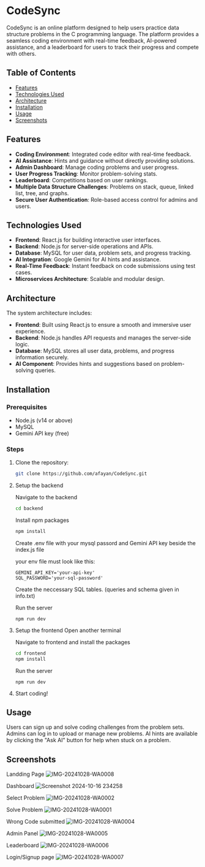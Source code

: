 ﻿# CodeSync

CodeSync is an online platform designed to help users practice data structure problems in the C programming language. The platform provides a seamless coding environment with real-time feedback, AI-powered assistance, and a leaderboard for users to track their progress and compete with others.

## Table of Contents
- [Features](#features)
- [Technologies Used](#technologies-used)
- [Architecture](#architecture)
- [Installation](#installation)
- [Usage](#usage)
- [Screenshots](#screenshots)

## Features
- **Coding Environment**: Integrated code editor with real-time feedback.
- **AI Assistance**: Hints and guidance without directly providing solutions.
- **Admin Dashboard**: Manage coding problems and user progress.
- **User Progress Tracking**: Monitor problem-solving stats.
- **Leaderboard**: Competitions based on user rankings.
- **Multiple Data Structure Challenges**: Problems on stack, queue, linked list, tree, and graphs.
- **Secure User Authentication**: Role-based access control for admins and users.

## Technologies Used
- **Frontend**: React.js for building interactive user interfaces.
- **Backend**: Node.js for server-side operations and APIs.
- **Database**: MySQL for user data, problem sets, and progress tracking.
- **AI Integration**: Google Gemini for AI hints and assistance.
- **Real-Time Feedback**: Instant feedback on code submissions using test cases.
- **Microservices Architecture**: Scalable and modular design.

## Architecture
The system architecture includes:
- **Frontend**: Built using React.js to ensure a smooth and immersive user experience.
- **Backend**: Node.js handles API requests and manages the server-side logic.
- **Database**: MySQL stores all user data, problems, and progress information securely.
- **AI Component**: Provides hints and suggestions based on problem-solving queries.

## Installation

### Prerequisites
- Node.js (v14 or above)
- MySQL
- Gemini API key (free)

### Steps
1. Clone the repository:
   ```bash
   git clone https://github.com/afayan/CodeSync.git
   ```

2. Setup the backend

    Navigate to the backend 
    ```bash
    cd backend
    ```

    Install npm packages
    ```bash
    npm install
    ```

    Create .env file with your mysql passord and Gemini API key beside the index.js file

    your env file must look like this:
    ```
    GEMINI_API_KEY='your-api-key'
    SQL_PASSWORD='your-sql-password'
    ```

    Create the neccessary SQL tables. (queries and schema given in info.txt)

    Run the server
    ```
    npm run dev
    ```

3. Setup the frontend
     Open another terminal

     Navigate to frontend and install the packages
     ```bash
     cd frontend
     npm install
     ```

     Run the server
     ```
     npm run dev
     ```

4. Start coding!

## Usage 
Users can sign up and solve coding challenges from the problem sets.
Admins can log in to upload or manage new problems.
AI hints are available by clicking the "Ask AI" button for help when stuck on a problem.

## Screenshots

Landding Page
![IMG-20241028-WA0008](https://github.com/user-attachments/assets/777e6624-0e6c-4cfa-b61f-9430a6e0a126)

Dashboard
![Screenshot 2024-10-16 234258](https://github.com/user-attachments/assets/4e91cbed-2df1-497f-ae07-ce6febfa9a1f)

Select Problem
![IMG-20241028-WA0002](https://github.com/user-attachments/assets/faf5f482-756e-40c2-b21c-1aafd2a1b08c)

Solve Problem
![IMG-20241028-WA0001](https://github.com/user-attachments/assets/65e9faf7-444b-464e-972f-a5d2f7e218d7)

Wrong Code submitted
![IMG-20241028-WA0004](https://github.com/user-attachments/assets/049a2af1-7a13-41bf-9887-089c8c8ee0d1)

Admin Panel
![IMG-20241028-WA0005](https://github.com/user-attachments/assets/09995e32-5716-467e-9447-c381d710ff51)

Leaderboard
![IMG-20241028-WA0006](https://github.com/user-attachments/assets/0378109e-501b-4ceb-8a22-54fea3438e5b)

Login/Signup page
![IMG-20241028-WA0007](https://github.com/user-attachments/assets/361fe857-1a88-446e-8347-b8a234290486)
